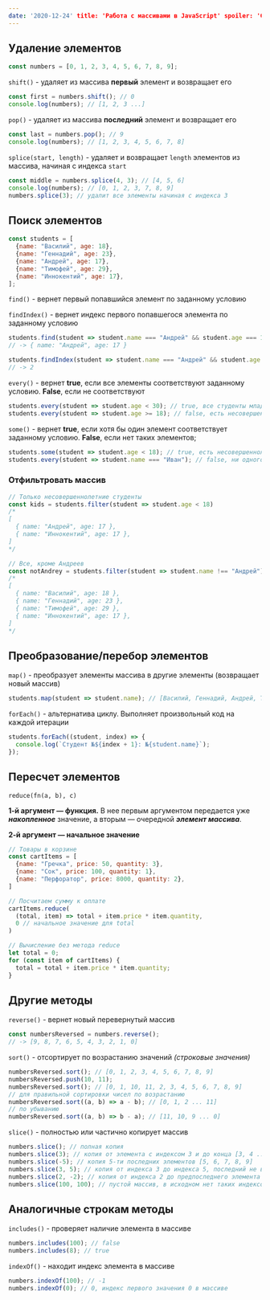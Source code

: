 ```yaml
---  
date: '2020-12-24' title: 'Работа с массивами в JavaScript' spoiler: 'Собраны все основные операции над массивами'
---
```


## Удаление элементов

```jsx
const numbers = [0, 1, 2, 3, 4, 5, 6, 7, 8, 9];
```

`shift()` - удаляет из массива **первый** элемент и возвращает его

```jsx
const first = numbers.shift(); // 0
console.log(numbers); // [1, 2, 3 ...]
```

`pop()` - удаляет из массива **последний** элемент и возвращает его

```jsx
const last = numbers.pop(); // 9
console.log(numbers); // [1, 2, 3, 4, 5, 6, 7, 8]
```

`splice(start, length)` - удаляет и возвращает `length` элементов из массива, начиная с индекса `start`

```jsx
const middle = numbers.splice(4, 3); // [4, 5, 6]
console.log(numbers); // [0, 1, 2, 3, 7, 8, 9]
numbers.splice(3); // удалит все элементы начиная с индекса 3
```

## Поиск элементов

```jsx
const students = [
  {name: "Василий", age: 18},
  {name: "Геннадий", age: 23},
  {name: "Андрей", age: 17},
  {name: "Тимофей", age: 29},
  {name: "Иннокентий", age: 17},
];
```

`find()` - вернет первый попавшийся элемент по заданному условию

`findIndex()` - вернет индекс первого попавшегося элемента по заданному условию

```jsx
students.find(student => student.name === "Андрей" && student.age === 17);
// -> { name: "Андрей", age: 17 }

students.findIndex(student => student.name === "Андрей" && student.age === 17);
// -> 2
```

`every()` - вернет **true**, если все элементы соответствуют заданному условию. **False**, если не соответствуют

```jsx
students.every(student => student.age < 30); // true, все студенты младше 30 лет
students.every(student => student.age >= 18); // false, есть несовершеннолетние
```

`some()` - вернет **true**, если хотя бы один элемент соответствует заданному условию. **False**, если нет таких
элементов;

```jsx
students.some(student => student.age < 18); // true, есть несовершеннолетние
students.every(student => student.name === "Иван"); // false, ни одного Ивана
```

### Отфильтровать массив

```jsx
// Только несовершеннолетние студенты
const kids = students.filter(student => student.age < 18)
/*
[
  { name: "Андрей", age: 17 },
  { name: "Иннокентий", age: 17 },
]
*/
```

```jsx
// Все, кроме Андреев
const notAndrey = students.filter(student => student.name !== "Андрей")
/*
[
  { name: "Василий", age: 18 },
  { name: "Геннадий", age: 23 },
  { name: "Тимофей", age: 29 },
  { name: "Иннокентий", age: 17 },
]
*/
```

## Преобразование/перебор элементов

`map()` - преобразует элементы массива в другие элементы (возвращает новый массив)

```jsx
students.map(student => student.name); // [Василий, Геннадий, Андрей, Тимофей, Иннокентий]
```

`forEach()` - альтернатива циклу. Выполняет произвольный код на каждой итерации

```jsx
students.forEach((student, index) => {
  console.log(`Студент №${index + 1}: №{student.name}`);
});
```

## Пересчет элементов

`reduce(fn(a, b), c)`

**1-й аргумент — функция.** В нее первым аргументом передается уже ***накопленное*** значение, а вторым — очередной ***элемент массива***.

**2-й аргумент — начальное значение**

```jsx
// Товары в корзине
const cartItems = [
  {name: "Гречка", price: 50, quantity: 3},
  {name: "Сок", price: 100, quantity: 1},
  {name: "Перфоратор", price: 8000, quantity: 2},
]

// Посчитаем сумму к оплате
cartItems.reduce(
  (total, item) => total + item.price * item.quantity,
  0 // начальное значение для total
)

// Вычисление без метода reduce
let total = 0;
for (const item of cartItems) {
  total = total + item.price * item.quantity;
}
```

## Другие методы

`reverse()` - вернет новый перевернутый массив

```jsx
const numbersReversed = numbers.reverse();
// -> [9, 8, 7, 6, 5, 4, 3, 2, 1, 0]
```

`sort()` - отсортирует по возрастанию значений *(строковые значения)*

```jsx
numbersReversed.sort(); // [0, 1, 2, 3, 4, 5, 6, 7, 8, 9]
numbersReversed.push(10, 11);
numbersReversed.sort(); // [0, 1, 10, 11, 2, 3, 4, 5, 6, 7, 8, 9]
// для правильной сортировки чисел по возрастанию
numbersReversed.sort((a, b) => a - b); // [0, 1, 2 ... 11]
// по убыванию
numbersReversed.sort((a, b) => b - a); // [11, 10, 9 ... 0]
```

`slice()` - полностью или частично копирует массив

```jsx
numbers.slice(); // полная копия
numbers.slice(3); // копия от элемента с индексом 3 и до конца [3, 4 ... 9]
numbers.slice(-5); // копия 5-ти последних элементов [5, 6, 7, 8, 9]
numbers.slice(3, 5); // копия от индекса 3 до индекса 5, последний не включается [3, 4]
numbers.slice(2, -2); // копия от индекса 2 до предпоследнего элемента (2-7)
numbers.slice(100, 100); // пустой массив, в исходном нет таких индексов
```

## Аналогичные строкам методы

`includes()` - проверяет наличие элемента в массиве

```jsx
numbers.includes(100); // false
numbers.includes(8); // true
```

`indexOf()` - находит индекс элемента в массиве

```jsx
numbers.indexOf(100); // -1
numbers.indexOf(0); // 0, индекс первого значения 0 в массиве
```
